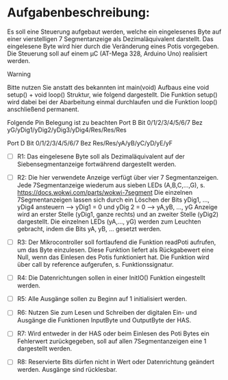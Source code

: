 # Aufgabenbeschreibung:

Es soll eine Steuerung aufgebaut werden, welche ein eingelesenes
Byte auf einer vierstelligen 7 Segmentanzeige als
Dezimaläquivalent darstellt.
Das eingelesene Byte wird hier durch die Veränderung eines Potis
vorgegeben. Die Steuerung soll auf einem µC (AT-Mega 328, Arduino Uno)
realisiert werden.

> [!WARNING]
> Bitte nutzen Sie anstatt des bekannten int main(void) Aufbaus eine void setup() + void loop() Struktur, wie folgend dargestellt. Die Funktion setup() wird dabei bei der Abarbeitung einmal durchlaufen und die Funktion loop() anschließend permanent.

Folgende Pin Belegung ist zu beachten
Port B
Bit 0/1/2/3/4/5/6/7
Bez yG/yDig1/yDig2/yDig3/yDig4/Res/Res/Res

Port D
Bit 0/1/2/3/4/5/6/7
Bez Res/Res/yA/yB/yC/yD/yE/yF

- [ ] R1: Das eingelesene Byte soll als Dezimaläquivalent auf der
      Siebensegmentanzeige fortwährend dargestellt werden.
- [ ] R2: Die hier verwendete Anzeige verfügt über vier 7
      Segmentanzeigen. Jede 7Segmentanzeige wiederum aus sieben
      LEDs (A,B,C,...,G), s. https://docs.wokwi.com/parts/wokwi-7segment
      Die einzelnen 7Segmentanzeigen lassen sich durch ein Löschen der Bits
      yDig1, ..., yDig4 ansteuern --> yDig1 = 0 und yDig 2 = 0
      --> yA,yB, ..., yG Anzeige wird an erster Stelle (yDig1, ganze rechts)
      und an zweiter Stelle (yDig2) dargestellt.
      Die einzelnen LEDs (yA,..., yG) werden zum Leuchten gebracht, indem
      die Bits yA, yB, ... gesetzt werden.

- [ ] R3: Der Mikrocontroller soll fortlaufend die Funktion readPoti aufrufen,
      um das Byte einzulesen.
      Diese Funktion liefert als Rückgabewert eine Null, wenn das Einlesen
      des Potis funktioniert hat. Die Funktion wird über
      call by reference aufgerufen, s. Funktionssignatur.

- [ ] R4: Die Datenrichtungen sollen in einer InitIO() Funktion eingestellt werden.

- [ ] R5: Alle Ausgänge sollen zu Beginn auf 1 initialisiert werden.

- [ ] R6: Nutzen Sie zum Lesen und Schreiben der digitalen Ein- und
      Ausgänge die Funktionen InputByte und OutputByte der HAS.

- [ ] R7: Wird entweder in der HAS oder beim Einlesen des Poti Bytes
      ein Fehlerwert zurückgegeben, soll auf allen 7Segmentanzeigen
      eine 1 dargestellt werden.

- [ ] R8: Reservierte Bits dürfen nicht in Wert oder Datenrichtung geändert werden.
      Ausgänge sind rücklesbar.
